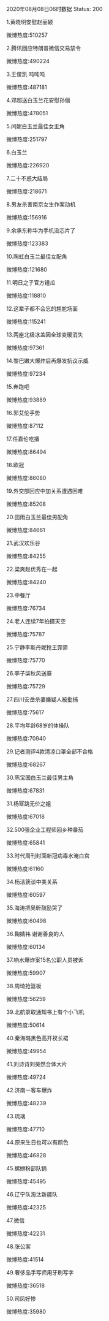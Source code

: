 2020年08月08日06时数据
Status: 200

1.黄晓明安慰赵丽颖

微博热度:510257

2.腾讯回应特朗普微信交易禁令

微博热度:490224

3.王俊凯 吨吨吨

微博热度:487181

4.邓超送白玉兰花安慰孙俪

微博热度:478051

5.闫妮白玉兰最佳女主角

微博热度:251797

6.白玉兰

微博热度:226920

7.二十不惑大结局

微博热度:218671

8.男友杀害南京女生作案动机

微博热度:156916

9.余承东称华为手机没芯片了

微博热度:123383

10.陶虹白玉兰最佳女配角

微博热度:121680

11.明日之子官方锤瓜

微博热度:118810

12.这辈子都不会忘的尴尬场面

微博热度:115241

13.两座北极冰盖因全球变暖消失

微博热度:97361

14.黎巴嫩大爆炸后再爆发抗议示威

微博热度:97234

15.奔跑吧

微博热度:93889

16.郭艾伦手势

微博热度:87112

17.任嘉伦吃播

微博热度:86494

18.欧冠

微博热度:86080

19.外交部回应中加关系遭遇困难

微博热度:85208

20.田雨白玉兰最佳男配角

微博热度:84661

21.武汉欢乐谷

微博热度:84255

22.梁爽赵优秀在一起

微博热度:84240

23.中餐厅

微博热度:76734

24.老人连续7年拍摄天空

微博热度:75787

25.宁静李斯丹妮抢王霏霏

微博热度:75770

26.李子柒秋风送葵

微博热度:75729

27.四川安岳杀妻嫌疑人被批捕

微博热度:75617

28.平均年龄68岁的体操队

微博热度:70940

29.记者测评4款清凉口罩全部不合格

微博热度:68267

30.陈宝国白玉兰最佳男主角

微博热度:67831

31.杨幂跳无价之姐

微博热度:67018

32.500强企业工程师回乡种番茄

微博热度:65841

33.时代周刊封面新冠病毒水淹白宫

微博热度:61160

34.杨洁篪谈中美关系

微博热度:60597

35.海涛把吴昕鼓励哭了

微博热度:60498

36.鞠婧祎 谢谢善良的人

微博热度:60134

37.响水爆炸案15名公职人员被诉

微博热度:59907

38.周琦抢篮板

微博热度:56259

39.北航录取通知书上有个小飞机

微博热度:50614

40.秦海璐黑色高开衩长裙

微博热度:49954

41.刘诗诗刘昊然合体大片

微博热度:49724

42.济南一客车爆炸

微博热度:48239

43.琉璃

微博热度:47710

44.原来生日也可以有颜色

微博热度:46828

45.螺蛳粉部队锅

微博热度:45495

46.辽宁队淘汰新疆队

微博热度:42325

47.微信

微博热度:42231

48.张公案

微博热度:41514

49.奢侈品手写师用牙刷写字

微博热度:36518

50.司凤好惨

微博热度:35980


